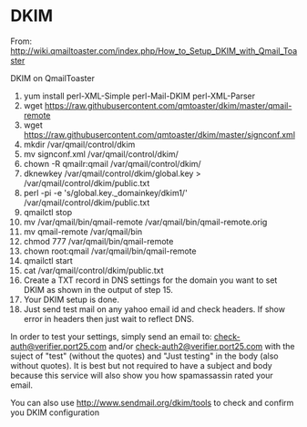 # DKIM

From: http://wiki.qmailtoaster.com/index.php/How_to_Setup_DKIM_with_Qmail_Toaster

DKIM on QmailToaster

1) yum install perl-XML-Simple perl-Mail-DKIM perl-XML-Parser
2) wget https://raw.githubusercontent.com/qmtoaster/dkim/master/qmail-remote
3) wget https://raw.githubusercontent.com/qmtoaster/dkim/master/signconf.xml
4) mkdir /var/qmail/control/dkim
5) mv signconf.xml /var/qmail/control/dkim/
6) chown -R qmailr:qmail /var/qmail/control/dkim/
7) dknewkey /var/qmail/control/dkim/global.key > /var/qmail/control/dkim/public.txt
8) perl -pi -e 's/global.key._domainkey/dkim1/' /var/qmail/control/dkim/public.txt
9) qmailctl stop
10) mv /var/qmail/bin/qmail-remote /var/qmail/bin/qmail-remote.orig
11) mv qmail-remote /var/qmail/bin
12) chmod 777 /var/qmail/bin/qmail-remote
13) chown root:qmail /var/qmail/bin/qmail-remote
14) qmailctl start
15) cat /var/qmail/control/dkim/public.txt
16) Create a TXT record in DNS settings for the domain you want to set DKIM as shown in the output of step 15.
17) Your DKIM setup is done.
18) Just send test mail on any yahoo email id and check headers. If show error in headers then just wait to reflect DNS.

In order to test your settings, simply send an email to: check-auth@verifier.port25.com and/or check-auth2@verifier.port25.com with the suject of "test" (without the quotes) and "Just testing" in the body (also without quotes). It is best but not required to have a subject and body because this service will also show you how spamassassin rated your email.

You can also use http://www.sendmail.org/dkim/tools to check and confirm you DKIM configuration 
